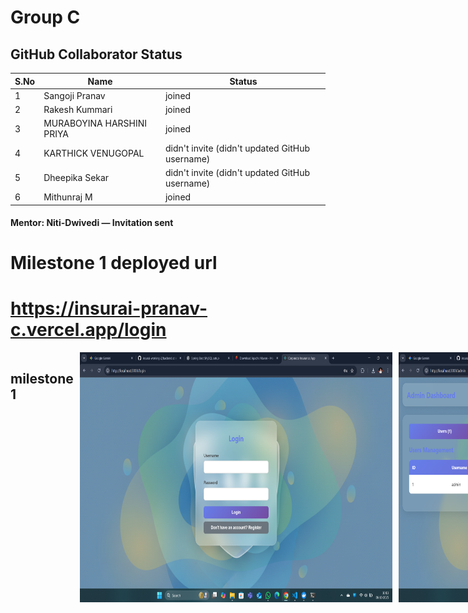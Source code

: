 # Group C

## GitHub Collaborator Status

| S.No | Name                      | Status                                         |
| ---- | ------------------------- | ---------------------------------------------- |
| 1    | Sangoji Pranav            | joined                                         |
| 2    | Rakesh Kummari            | joined                                         |
| 3    | MURABOYINA HARSHINI PRIYA | joined                                         |
| 4    | KARTHICK VENUGOPAL        | didn't invite (didn't  updated GitHub username) |
| 5    | Dheepika Sekar            | didn't invite (didn't  updated GitHub username) |
| 6    | Mithunraj M               | joined                                         |

#### **Mentor:** Niti-Dwivedi — Invitation sent

# Milestone 1 deployed url
# https://insurai-pranav-c.vercel.app/login

<div style="display:flex;gap:10px;">
  <h2>milestone 1 </h2>
  <img src="./a.png" height="400px" width="500px">
    <img src="./b.png" height="400px" width="500px">
    <img src="./c.png" height="400px" width="500px">
      <img src="./d.png" height="400px" width="500px">
</div>
